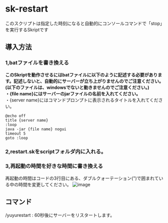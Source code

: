 # sk-restart

このスクリプトは指定した時刻になると自動的にコンソールコマンドで「stop」を実行するSkriptです

## 導入方法

### 1,batファイルを書き換える

**このSkriptを動作させるにはbatファイルに以下のように記述する必要があります。記述しないと、自動的にサーバーが立ち上がりませんのでご注意ください。<br>(以下のファイルは、windowsでないと動きませんのでご注意ください。)<br>
・{file name}にはサーバーのjarファイルの名前を入れてください。<br>**
・{server name}にはコマンドプロンプトに表示されるタイトルを入れてください。
~~~
@echo off
title {server name}
:loop
java -jar {file name} nogui
timeout 5
goto :loop
~~~

### 2,restart.skをscriptフォルダ内に入れる。

### 3,再起動の時間を好きな時間に書き換える<br>
再起動の時間はコードの3行目にある、ダブルクォーテーション(")で囲まれている中の時間を変更してください。
![image](https://user-images.githubusercontent.com/81958272/154697237-5d286caf-b83c-472c-8587-5da06f9af0e8.png)

## コマンド
/yuyurestart : 60秒後にサーバーをリスタートします。


